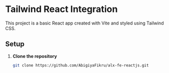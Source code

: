 # Tailwind React Integration

This project is a basic React app created with Vite and styled using Tailwind CSS.

## Setup

1. **Clone the repository**
   ```bash
   git clone https://github.com/AbigiyaFikru/alx-fe-reactjs.git
